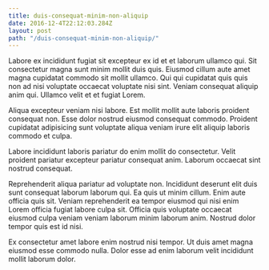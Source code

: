 ```yaml
---
title: duis-consequat-minim-non-aliquip
date: 2016-12-4T22:12:03.284Z
layout: post
path: "/duis-consequat-minim-non-aliquip/"
---
```


Labore ex incididunt fugiat sit excepteur ex id et et laborum ullamco qui. Sit consectetur magna sunt minim mollit duis quis. Eiusmod cillum aute amet magna cupidatat commodo sit mollit ullamco. Qui qui cupidatat quis quis non ad nisi voluptate occaecat voluptate nisi sint. Veniam consequat aliquip anim qui. Ullamco velit et et fugiat Lorem.

Aliqua excepteur veniam nisi labore. Est mollit mollit aute laboris proident consequat non. Esse dolor nostrud eiusmod consequat commodo. Proident cupidatat adipisicing sunt voluptate aliqua veniam irure elit aliquip laboris commodo et culpa.

Labore incididunt laboris pariatur do enim mollit do consectetur. Velit proident pariatur excepteur pariatur consequat anim. Laborum occaecat sint nostrud consequat.

Reprehenderit aliqua pariatur ad voluptate non. Incididunt deserunt elit duis sunt consequat laborum laborum qui. Ea quis ut minim cillum. Enim aute officia quis sit. Veniam reprehenderit ea tempor eiusmod qui nisi enim Lorem officia fugiat labore culpa sit. Officia quis voluptate occaecat eiusmod culpa veniam veniam laborum minim laborum anim. Nostrud dolor tempor quis est id nisi.

Ex consectetur amet labore enim nostrud nisi tempor. Ut duis amet magna eiusmod esse commodo nulla. Dolor esse ad enim laborum velit incididunt mollit laborum dolor.
